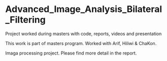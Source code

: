 Advanced_Image_Analysis_Bilateral_Filtering
===========================================

Project worked during masters with code, reports, videos and presentation

This work is part of masters program. Worked with Arif, Hiliwi & ChaKon.

Imaga processing project. Please find more detail in the report. 
